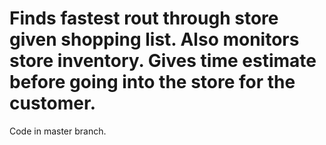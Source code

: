 # Finds fastest rout through store given shopping list. Also monitors store inventory. Gives time estimate before going into the store for the customer. 


Code in master branch.
